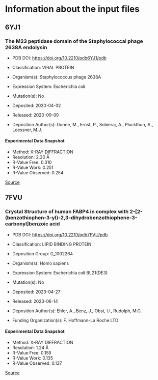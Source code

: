 # Information about the input files

## 6YJ1
### The M23 peptidase domain of the Staphylococcal phage 2638A endolysin

- PDB DOI: https://doi.org/10.2210/pdb6YJ1/pdb

- Classification: VIRAL PROTEIN
- Organism(s): Staphylococcus phage 2638A
- Expression System: Escherichia coli
- Mutation(s): No

- Deposited: 2020-04-02
- Released: 2020-09-09 
- Deposition Author(s): Dunne, M., Ernst, P., Sobieraj, A., Pluckthun, A., Loessner, M.J.

#### Experimental Data Snapshot

- Method: X-RAY DIFFRACTION
- Resolution: 2.30 Å
- R-Value Free: 0.310 
- R-Value Work: 0.251 
- R-Value Observed: 0.254

[Source](https://www.rcsb.org/structure/6yj1)

## 7FVU
### Crystal Structure of human FABP4 in complex with 2-\[2-(benzothiophen-3-yl)-2,3-dihydrobenzothiophene-3-carbonyl]benzoic acid

- PDB DOI: https://doi.org/10.2210/pdb7FVU/pdb

- Classification: LIPID BINDING PROTEIN
- Deposition Group: G_1002264
- Organism(s): Homo sapiens
- Expression System: Escherichia coli BL21(DE3)
- Mutation(s): No

- Deposited: 2023-04-27
- Released: 2023-06-14
- Deposition Author(s): Ehler, A., Benz, J., Obst, U., Rudolph, M.G.
- Funding Organization(s): F. Hoffmann-La Roche LTD

#### Experimental Data Snapshot

- Method: X-RAY DIFFRACTION
- Resolution: 1.24 Å
- R-Value Free: 0.159
- R-Value Work: 0.135
- R-Value Observed: 0.137

[Source](https://www.rcsb.org/structure/7FVU)